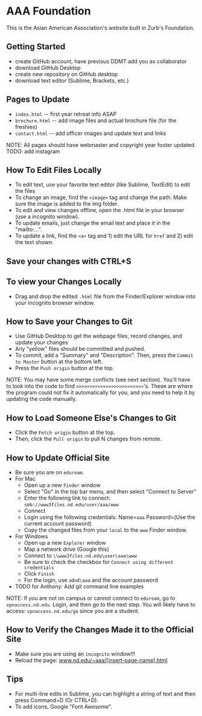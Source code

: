 # AAA Foundation
This is the Asian American Association's website built in Zurb's Foundation.

## Getting Started
* create GitHub account, have previous DDMT add you as collaborator
* download GitHub Desktop
* create new repository on GitHub desktop
* download text editor (Sublime, Brackets, etc.)

## Pages to Update
* `index.html` -- first year retreat info ASAP
* `brochure.html` -- add image files and actual brochure file (for the freshies)
* `contact.html` -- add officer images and update text and links

NOTE: All pages should have webmaster and copyright year footer updated.
TODO: add instagram

## How To Edit Files Locally

* To edit text, use your favorite text editor (like Sublime, TextEdit) to edit the files
* To change an image, find the `<image>` tag and change the path. Make sure the image is added to the img folder.
* To edit and view changes offline, open the .html file in your browser (use a incognito window).
* To update emails, just change the email text and place it in the "mailto:...".
* To update a link, find the `<a>` tag and 1) edit the URL for `href` and 2) edit the text shown.

## Save your changes with CTRL+S

## To view your Changes Locally

* Drag and drop the edited `.html` file from the Finder/Explorer window into your incognito browser window.

## How to Save your Changes to Git

* Use GitHub Desktop to get the webpage files, record changes, and update your changes
* Any "yellow" files should be committed and pushed.
* To commit, add a "Summary" and "Description". Then, press the `Commit to Master` button at the bottom left.
* Press the `Push origin` button at the top.

NOTE: You may have some merge conflicts (see next section). You'll have to look into the code to find `>>>>>>>>>>>>>>>>>>>>>>>>>`'s. These are where the program could not fix it automatically for you, and you need to help it by updating the code manually.

## How to Load Someone Else's Changes to Git

* Click the `Fetch origin` button at the top.
* Then, click the `Pull origin` to pull N changes from remote.

## How to Update Official Site

* Be sure you are on `eduroam`.
* For Mac
	* Open up a new `Finder` window
	* Select "Go" in the top bar menu, and then select "Connect to Server"
	* Enter the following link to connect: `smb://www3files.nd.edu/user/aaa/www`
	* Connect
	* Login using the following credentials: Name=`aaa` Password=(Use the current account password)
	* Copy the changed files from your `local` to the `www` Finder window.
* For Windows
	* Open up a new `Explorer` window
	* Map a network drive (Google this)
	* Connect to `\\www3files.nd.edu\user\aaa\www`
	* Be sure to check the checkbox for `Connect using different credentials`
	* Click `Finish`
	* For the login, use `adnd\aaa` and the account password
* TODO for Anthony: Add git command line examples

NOTE: If you are not on campus or cannot connect to `eduroam`, go to `vpnaccess.nd.edu`. Login, and then go to the next step. You will likely have to access: `vpnaccess.nd.edu/go` since you are a student.

## How to Verify the Changes Made it to the Official Site

* Make sure you are using an `incognito` window!!!
* Reload the page: www.nd.edu/~aaa/[insert-page-name].html

## Tips

* For multi-line edits in Sublime, you can highlight a string of text and then press Command+D (Or CTRL+D).
* To add icons, Google "Font Awesome".